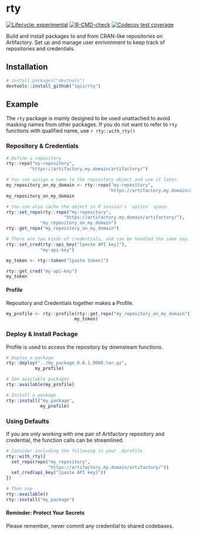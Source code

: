 # rty

<!-- badges: start -->
[![Lifecycle: experimental](https://img.shields.io/badge/lifecycle-experimental-orange.svg)](https://lifecycle.r-lib.org/articles/stages.html#experimental)
[![R-CMD-check](https://github.com/iqis/rty/workflows/R-CMD-check/badge.svg)](https://github.com/iqis/rty/actions)
[![Codecov test coverage](https://codecov.io/gh/iqis/rty/branch/main/graph/badge.svg)](https://app.codecov.io/gh/iqis/rty?branch=main)
<!-- badges: end -->

Build and install packages to and from CRAN-like repositories on Artifactory. Set up and manage user enrivonment to keep track of repositories and credentials.

## Installation

``` r
# install.packages("devtools")
devtools::install_github("iqis/rty")
```

## Example
The `rty` package is mainly designed to be used unattached to avoid masking names from other packages. If you do not want to refer to `rty` functions with qualified name, use `r rty::with_rty()`


### Repository & Credentials

``` r
# Define a repository
rty::repo("my-repository",
         "https://artifactory.my.domain/artifactory/")

# You can assign a name to the repository object and use it later.
my_repository_on_my_domain <- rty::repo("my-repository",
                                       "https://artifactory.my.domain/artifactory/")
my_repository_on_my_domain

# You can also cache the object in R session's `option` space.
rty::set_repo(rty::repo("my-repository",
                      "https://artifactory.my.domain/artifactory/"), 
             "my_repository_on_my_domain")
rty::get_repo("my_repository_on_my_domain")

# There are two kinds of credentials, and can be handled the same say. 
rty::set_cred(rty::api_key("[paste API key]"), 
             "my-api-key")

my_token <- rty::token("[paste token]")

rty::get_cred("my-api-key")
my_token
```

#### Profile 
Repository and Credentials together makes a Profile.
```r
my_profile <- rty::profile(rty::get_repo("my_repository_on_my_domain"), 
                          my_token)
```

### Deploy & Install Package 

Profile is used to access the repository by downsteam functions.

``` r
# Deploy a package
rty::deploy("../my_package_0.0.1.9000.tar.gz", 
           my_profile)

# See available packages 
rty::available(my_profile)

# Install a package
rty::install("my_package", 
             my_profile)
```

### Using Defaults

If you are only working with one pair of Artifactory repository and credential, the function calls can be streamlined.

```r
# Consider including the following in your .Rprofile
rty::with_rty({
  set_repo(repo("my_repository", 
                "https://artifactory.my.domain/artifactory/"))
  set_cred(api_key("[paste API key]"))
})

# Then use 
rty::available()
rty::install("my_package")
```

#### Reminder: Protect Your Secrets
Please remember, never commit any credential to shared codebases. 
